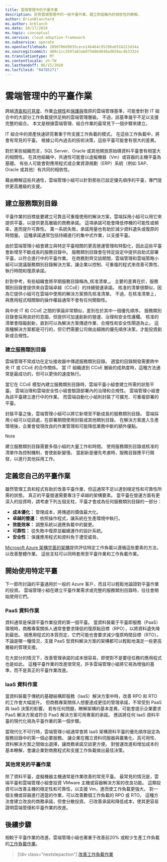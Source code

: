 ```yaml
---
title: 雲端管理中的平臺作業
description: 針對雲端管理中的一般平臺作業，建立對組織內的相依性的瞭解。
author: BrianBlanchard
ms.author: brblanch
ms.date: 10/17/2019
ms.topic: conceptual
ms.service: cloud-adoption-framework
ms.subservice: operate
ms.openlocfilehash: 2896706d9035cece14b464c95296a651b223d34a
ms.sourcegitcommit: d88c1cc3597a83ab075606d040ad659ac4b33324
ms.translationtype: MT
ms.contentlocale: zh-TW
ms.lasthandoff: 06/15/2020
ms.locfileid: "84785271"
---
```

# <a name="platform-operations-in-cloud-management"></a>雲端管理中的平臺作業

跨越[清查和可見度](./inventory.md)、作業[合規性](./operational-compliance.md)和[保護與](./protect.md)復原的雲端管理基準，可能會針對 IT 組合中的大部分工作負載提供足夠的雲端管理層級。 不過，該基準幾乎不足以支援完整的組合。 本文是根據雲端管理、組合作業的最常見下一個步驟來建立。

IT 組合中的資產快速研究著重于所支援工作負載的模式。 在這些工作負載中，將會有常見的平臺。 根據公司內過去的技術決策，這些平臺可能會有很大的差異。

對於某些組織而言，SQL Server、Oracle 或其他開放原始碼資料平臺會有相當大的相關性。 在其他組織中，共通性可能會以虛擬機器（Vm）或容器的主機平臺為基礎。 有些人可能會對應用程式或企業資源規劃（ERP）系統（例如 SAP、Oracle 或其他）有共同的相依性。

藉由瞭解這些共通性，雲端管理小組可以針對那些已設定優先順序的平臺，專門提供更高層級的支援。

## <a name="establish-a-service-catalog"></a>建立服務類別目錄

平臺作業的目標是要建立可靠且可重複使用的解決方案，雲端採用小組可以用它來提供平臺，以提供更高層級的商務承諾。 這項承諾可能會降低停機的可能性或頻率，進而提升可靠性。 萬一系統失敗，承諾用量也有助於減少資料遺失或復原的時間量。 這種承諾通常包括持續進行的集中式作業，以支援平臺。

由於雲端管理小組會建立與特定平臺相關的更高營運管理和特製化，因此這些平臺會新增至不斷成長的服務目錄中。 服務類別目錄會在特定設定中提供自助式部署平臺，以符合進行中的平臺作業。 在商務對齊交談期間，雲端管理和雲端策略小組可以提議服務類別目錄解決方案，讓企業以控制、可重複的程式來改善可靠性、執行時間和復原承諾。

針對參考，有些組織會將早期服務目錄稱為_核准清單_。 主要的差異在於，服務類別目錄會提供來自雲端卓越（CCoE）的持續營運承諾。 核准的清單很類似，因為它提供小組可在雲端中使用的解決方案預先核准清單。 不過，在核准清單上，與應用程式相關聯的操作權益通常不會有任何關聯性。

與中央 IT 和 CCoE 之間的爭論非常類似，差別在於其中一個優先順序。 服務類別目錄會採用良好的意圖，但提供可加速創新的營運、治理和安全性護欄。 核准的清單會阻礙創新，直到可以為解決方案傳遞作業、合規性和安全性閘道為止。 這兩種解決方案都是可行的，但它們需要公司做出細微的優先順序決策，才能投資創新或合規性。

### <a name="build-the-service-catalog"></a>建立服務類別目錄

雲端管理不常成功在定址接收器中傳遞服務類別目錄。 適當的目錄開發需要跨中央 IT 或 CCoE 的合作關係。 當 IT 組織達到 CCoE 層級的成熟度時，這種方法通常是最成功的，但可以更快的速度執行。

當它在 CCoE 模型內建立服務類別目錄時，雲端平臺小組會建立所需的狀態平臺。 雲端治理和雲端安全性小組會驗證部署內的治理和合規性。 雲端管理小組會為該平臺建立進行中的作業。 而雲端自動化小組則封裝了可擴充、可重複部署的平臺。

封裝平臺之後，雲端管理小組可以將它新增至不斷成長的服務類別目錄。 雲端採用小組可以從該處，在部署期間使用封裝或其他類別目錄。 在解決方案進入生產環境後，企業會發現改良的作業管理和可能降低業務中斷的額外優點。

> [!NOTE]
> 建立服務類別目錄需要多個小組的大量工作和時間。 使用服務類別目錄或核准的清單作為控制機制，會使創新變慢。 當創新是優先考慮時，服務目錄應平行開發，以進行其他採用工作。

## <a name="define-your-own-platform-operations"></a>定義您自己的平臺作業

雖然管理工具和程式有助於改善平臺作業，但這通常不足以達到穩定性和可靠性所需的狀態。 真正的平臺營運需要專注于卓越的架構要素。 當平臺在營運方面有更深入的投資時，請考慮下列五個支柱，平臺才會成為任何服務類別目錄的一部分：

- **成本優化：** 管理成本，將傳遞的價值最大化。
- **卓越的營運：** 依照操作程式，讓系統在生產環境中執行。
- **效能效率：** 調整系統以適應負載中的變更。
- **可靠性：** 從失敗中復原並繼續運作的設計系統。
- **安全性：** 保護應用程式和資料免于遭受威脅。

[Microsoft Azure 架構完善的架構](https://docs.microsoft.com/azure/architecture/framework)提供評估特定工作負載以遵循這些要素的方法，以改善整體作業。 這些支柱可以同時套用至平臺作業和工作負載作業。

## <a name="get-started-with-specific-platforms"></a>開始使用特定平臺

下一節所討論的平臺通用於一般的 Azure 客戶，而且可以輕鬆地論證對平臺作業的投資。 雲端管理小組在建立平臺作業需求或完整的服務類別目錄時，往往會開始使用它們。

### <a name="paas-data-operations"></a>PaaS 資料作業

資料通常是保證平臺作業投資的第一個平臺。 當資料裝載于平臺即服務（PaaS）環境時，商務專案關係人通常會要求降低的復原點目標（RPO），以將資料遺失降到最低。 視應用程式的本質而定，它們可能也會要求減少復原時間目標（RTO）。 不論是哪一種情況，支援 PaaS 型資料解決方案的架構都可以輕鬆地滿足一些更高層級的管理支援。

在大部分的情況下，改善管理承諾的成本很容易，即使對不是要徑任務的應用程式也是如此。 這種平臺作業的改進很常見，許多雲端管理小組將它視為增強的基準，而不是真正的平臺作業改進。

### <a name="iaas-data-operations"></a>IaaS 資料作業

當資料裝載于傳統的基礎結構即服務（IaaS）解決方案中時，改善 RPO 和 RTO 的工作會大幅提升。 但商務專案關係人想要達成更佳的管理承諾，不常受到 PaaS 與 IaaS 決策的影響。 若有任何問題，瞭解架構的基本差異，可能會提示企業要求 PaaS 解決方案或符合 PaaS 解決方案可用專案的承諾。 應該將任何 IaaS 資料平臺的現代化視為平臺作業的第一個步驟。

當現代化不可行時，雲端管理小組通常會將 IaaS 架構資料平臺的優先順序設定為服務目錄中的第一個必要服務。 讓企業在獨立資料伺服器與叢集化、高可用性、資料解決方案之間做出選擇，讓商務承諾交談更方便。 對營運改進和增加成本的基本瞭解，會讓企業對商務程式和支援工作負載做出最佳決策。

### <a name="other-common-platform-operations"></a>其他常見的平臺作業

除了資料平臺，虛擬機器主機通常是作業改善的常見平臺。 最常見的情況是，雲端平臺和雲端管理小組會投資 VMware 主機或容器解決方案的改良功能。 這類投資可以改善主機的穩定性和可靠性，以支援 Vm，進而使工作負載更強大。 對一個主機或容器進行適當的作業，可以改善數個工作負載的 RPO 或 RTO。 這種方法會建立改良的商務承諾，但會分散投資。 已改善承諾和降低成本，使其更容易證明雲端管理和平臺作業的改進。

## <a name="next-steps"></a>後續步驟

相較于平臺作業的改進，雲端管理小組也著重于改善前20% 或較少生產工作負載的[工作負載作業](./workload.md)。

> [!div class="nextstepaction"]
> [改善工作負載作業](./workload.md)
